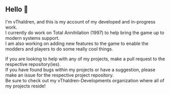 ## Hello 👋

I'm vThaldren, and this is my account of my developed and in-progress work.\
I currently do work on Total Annihilation (1997) to help bring the game up to modern systems support.\
I am also working on adding new features to the game to enable the modders and players to do some really cool things.

If you are looking to help with any of my projects, make a pull request to the respective repository(ies).\
If you have found bugs within my projects or have a suggestion, please make an issue for the respective project repository.\
Be sure to check out my vThaldren-Developments organization where all of my projects reside!
